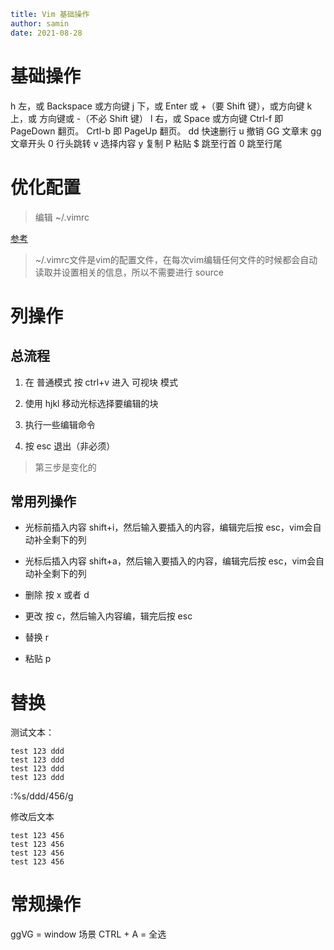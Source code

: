 ```yaml
title: Vim 基础操作 
author: samin
date: 2021-08-28
```

# 基础操作

h  左，或 Backspace 或方向键
j  下，或 Enter 或 +（要 Shift 键），或方向键
k  上，或 方向键或 -（不必 Shift 键）
l  右，或 Space 或方向键
Ctrl-f    即 PageDown 翻页。
Crtl-b    即 PageUp 翻页。
dd 快速删行
u 撤销
GG 文章末
gg 文章开头
0 行头跳转
v 选择内容
y 复制
P 粘贴
$ 跳至行首
0 跳至行尾

# 优化配置

> 编辑 ~/.vimrc

[参考](https://www.notion.so/vim-zsh-5bf5317ef224458aa08cd17c7abcd56e#c931e98f240841c19baacb11ecea536d)

> ~/.vimrc文件是vim的配置文件，在每次vim编辑任何文件的时候都会自动读取并设置相关的信息，所以不需要进行 source

# 列操作

## 总流程

1. 在 普通模式 按 ctrl+v 进入 可视块 模式

2. 使用 hjkl 移动光标选择要编辑的块

3. 执行一些编辑命令

4. 按 esc 退出（非必须）

> 第三步是变化的

## 常用列操作

- 光标前插入内容
  shift+i，然后输入要插入的内容，编辑完后按 esc，vim会自动补全剩下的列

- 光标后插入内容
  shift+a，然后输入要插入的内容，编辑完后按 esc，vim会自动补全剩下的列

- 删除
  按 x 或者 d

- 更改
  按 c，然后输入内容编，辑完后按 esc

- 替换
  r

- 粘贴
  p

# 替换

测试文本：

```text
test 123 ddd
test 123 ddd
test 123 ddd
test 123 ddd
```

:%s/ddd/456/g

修改后文本

```text
test 123 456
test 123 456
test 123 456
test 123 456
```

# 常规操作 

ggVG = window 场景 CTRL + A = 全选